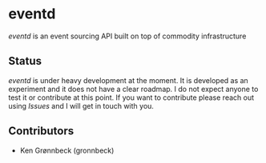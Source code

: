 # eventd

_eventd_ is an event sourcing API built on top of commodity infrastructure

## Status

_eventd_ is under heavy development at the moment. It is developed as an experiment and it does not have a clear roadmap. I do not expect anyone to test it or contribute at this point. If you want to contribute please reach out using _Issues_ and I will get in touch with you.

## Contributors

- Ken Grønnbeck (gronnbeck)
